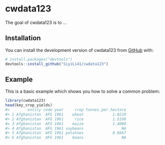
<!-- README.md is generated from README.Rmd. Please edit that file -->

# cwdata123

<!-- badges: start -->
<!-- badges: end -->

The goal of cwdata123 is to …

## Installation

You can install the development version of cwdata123 from
[GitHub](https://github.com/) with:

``` r
# install.packages("devtools")
devtools::install_github("SiyiLi41/cwdata123")
```

## Example

This is a basic example which shows you how to solve a common problem:

``` r
library(cwdata123)
head(key_crop_yields)
#>        entity code year     crop tonnes_per_hectare
#> 1 Afghanistan  AFG 1961    wheat             1.0220
#> 2 Afghanistan  AFG 1961     rice             1.5190
#> 3 Afghanistan  AFG 1961    maize             1.4000
#> 4 Afghanistan  AFG 1961 soybeans                 NA
#> 5 Afghanistan  AFG 1961 potatoes             8.6667
#> 6 Afghanistan  AFG 1961    beans                 NA
```
